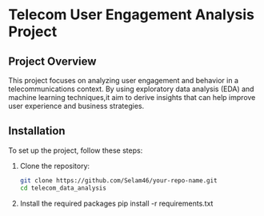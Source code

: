 # Telecom User Engagement Analysis Project
## Project Overview
This project focuses on analyzing user engagement and behavior in a telecommunications context. By using exploratory data analysis (EDA) and machine learning techniques,it aim to derive insights that can help improve user experience and business strategies.

## Installation
To set up the project, follow these steps:
1. Clone the repository:
   ```bash
   git clone https://github.com/Selam46/your-repo-name.git
   cd telecom_data_analysis
2. Install the required packages
    pip install -r requirements.txt
    